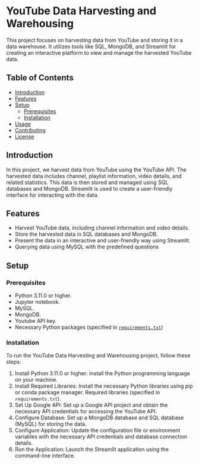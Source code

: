 # YouTube Data Harvesting and Warehousing
This project focuses on harvesting data from YouTube and storing it in a data warehouse. It utilizes tools like SQL, MongoDB, and Streamlit for creating an interactive platform to view and manage the harvested YouTube data.

## Table of Contents

- [Introduction](#introduction)
- [Features](#features)
- [Setup](#setup)
  - [Prerequisites](#prerequisites)
  - [Installation](#installation)
- [Usage](#usage)
- [Contributing](#contributing)
- [License](#license)

## Introduction

In this project, we harvest data from YouTube using the YouTube API. The harvested data includes channel, playlist information, video details, and related statistics. This data is then stored and managed using SQL databases and MongoDB. Streamlit is used to create a user-friendly interface for interacting with the data.


## Features

- Harvest YouTube data, including channel information and video details.
- Store the harvested data in SQL databases and MongoDB.
- Present the data in an interactive and user-friendly way using Streamlit.
- Querying data using MySQL with the predefined questions

## Setup

### Prerequisites

- Python 3.11.0 or higher.
- Jupyter notebook.
- MySQL.
- MongoDB.
- Youtube API key.
- Necessary Python packages (specified in [`requirements.txt`](https://github.com/Santhosh-Analytics/Capstone/blob/main/requirements.txt))

### Installation

To run the YouTube Data Harvesting and Warehousing project, follow these steps:

1. Install Python 3.11.0 or higher: Install the Python programming language on your machine.
2. Install Required Libraries: Install the necessary Python libraries using pip or conda package manager. Required libraries (specified in `requirements.txt`).
3. Set Up Google API: Set up a Google API project and obtain the necessary API credentials for accessing the YouTube API.
4. Configure Database: Set up a MongoDB database and SQL database (MySQL) for storing the data.
5. Configure Application: Update the configuration file or environment variables with the necessary API credentials and database connection details.
6. Run the Application: Launch the Streamlit application using the command-line interface.
